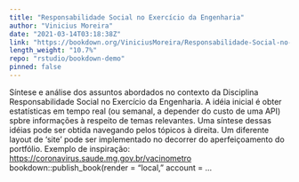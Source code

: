 ```yaml
---
title: "Responsabilidade Social no Exercício da Engenharia"
author: "Vinicius Moreira"
date: "2021-03-14T03:18:38Z"
link: "https://bookdown.org/ViniciusMoreira/Responsabilidade-Social-no-Exercicio-da-Engenharia/"
length_weight: "10.7%"
repo: "rstudio/bookdown-demo"
pinned: false
---
```


Síntese e análise dos assuntos abordados no contexto da Disciplina Responsabilidade Social no Exercício da Engenharia. A idéia inicial é obter estatísticas em tempo real (ou semanal, a depender do custo de uma API) spbre informações à respeito de temas relevantes. Uma síntese dessas idéias pode ser obtida navegando pelos tópicos à direita. Um diferente layout de ‘site’ pode ser implementado no decorrer do aperfeiçoamento do portfólio. Exemplo de inspiração: https://coronavirus.saude.mg.gov.br/vacinometro bookdown::publish_book(render = “local,” account = ...
